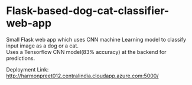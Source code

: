 # Flask-based-dog-cat-classifier-web-app
Small Flask web app which uses CNN machine Learning model to classify input image as a dog or a cat.<br/>
Uses a Tensorflow CNN model(83% accuracy) at the backend for predictions.

Deployment Link: http://harmonpreet012.centralindia.cloudapp.azure.com:5000/
